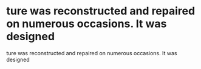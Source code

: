 # ture was reconstructed and repaired on numerous occasions. It was designed

ture was reconstructed and repaired on numerous occasions. It was designed